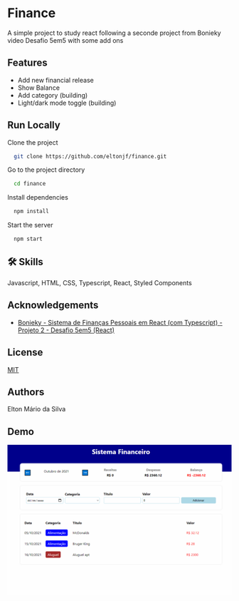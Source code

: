 # Finance

A simple project to study react following a seconde project from Bonieky video Desafio 5em5 with some add ons


## Features

- Add new financial release
- Show Balance
- Add category (building)
- Light/dark mode toggle (building)

  
## Run Locally

Clone the project

```bash
  git clone https://github.com/eltonjf/finance.git
```

Go to the project directory

```bash
  cd finance
```

Install dependencies

```bash
  npm install
```

Start the server

```bash
  npm start
```

  
## 🛠 Skills
Javascript, HTML, CSS, Typescript, React, Styled Components

  
## Acknowledgements

 - [Bonieky - Sistema de Finanças Pessoais em React (com Typescript) - Projeto 2 - Desafio 5em5 (React)](https://youtu.be/95sAtAareR8)


  
## License

[MIT](https://choosealicense.com/licenses/mit/)

  
## Authors



  Elton Mário da Silva
## Demo

![](https://github.com/eltonjf/finance/blob/main/finance.gif)
